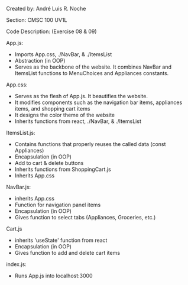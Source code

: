Created by: André Luis R. Noche

Section: CMSC 100 UV1L

Code Description: (Exercise 08 & 09)

App.js: 
 * Imports App.css, ./NavBar, & ./ItemsList
 * Abstraction (in OOP)
 * Serves as the backbone of the website. It combines NavBar and ItemsList functions to MenuChoices and Appliances constants.

App.css:
 * Serves as the flesh of App.js. It beautifies the website.
 * It modifies components such as the navigation bar items, appliances items, and shopping cart items
 * It designs the color theme of the website
 * Inherits functions from react, ./NavBar, & ./ItemsList

ItemsList.js:
 * Contains functions that properly reuses the called data (const Appliances)
 * Encapsulation (in OOP)
 * Add to cart & delete buttons
 * Inherits functions from ShoppingCart.js
 * Inherits App.css

NavBar.js:
 * inherits App.css
 * Function for navigation panel items
 * Encapsulation (in OOP)
 * Gives function to select tabs (Appliances, Groceries, etc.)

Cart.js
 * inherits 'useState' function from react
 * Encapsulation (in OOP)
 * Gives function to add and delete cart items

index.js:
 * Runs App.js into localhost:3000
